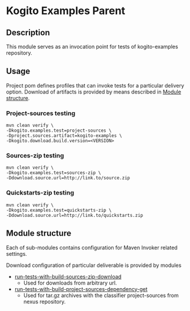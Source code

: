 # Kogito Examples Parent

## Description
This module serves as an invocation point for tests of kogito-examples repository.

## Usage
Project pom defines profiles that can invoke tests for a particular delivery option.
Download of artifacts is provided by means described in [Module structure](#module-structure).

### Project-sources testing
```
mvn clean verify \
-Dkogito.examples.test=project-sources \
-Dproject.sources.artifact=kogito-examples \
-Dkogito.download.build.version=<VERSION>
```
### Sources-zip testing
```
mvn clean verify \
-Dkogito.examples.test=sources-zip \
-Ddownload.source.url=http://link.to/source.zip
```
### Quickstarts-zip testing
```
mvn clean verify \
-Dkogito.examples.test=quickstarts-zip \
-Ddownload.source.url=http://link.to/quickstarts.zip
```

## Module structure
Each of sub-modules contains configuration for Maven Invoker related settings.

Download configuration of particular deliverable is provided by modules
* [run-tests-with-build-sources-zip-download](../run-tests-with-build-sources-zip-download)
  * Used for downloads from arbitrary url.
* [run-tests-with-build-project-sources-dependency-get](../run-tests-with-build-project-sources-dependency-get)
  * Used for tar.gz archives with the classifier project-sources from nexus repository.